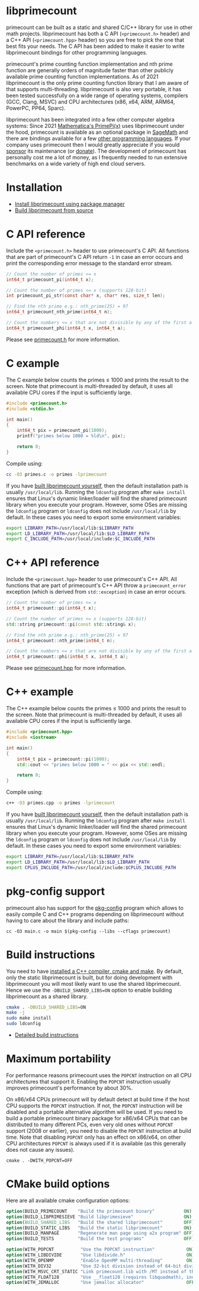 # libprimecount

primecount can be built as a static and shared C/C++ library for use in other
math projects. libprimecount has both a C API (```<primecount.h>``` header) and
a C++ API (```<primecount.hpp>``` header) so you are free to pick the one that
best fits your needs. The C API has been added to make it easier to write
libprimecount bindings for other programming languages.

primecount's prime counting function implementation and nth prime function are
generally orders of magnitude faster than other publicly available prime counting
function implementations. As of 2021 libprimecount is the only prime counting
function library that I am aware of that supports multi-threading. libprimecount
is also very portable, it has been tested successfully on a wide range of
operating systems, compilers (GCC, Clang, MSVC) and CPU architectures (x86, x64,
ARM, ARM64, PowerPC, PP64, Sparc).

libprimecount has been integrated into a few other computer algebra systems:
Since 2021
[Mathematica's PrimePi(x)](https://reference.wolfram.com/language/ref/PrimePi.html)
uses libprimecount under the hood, primecount is available as an
optional package in
[SageMath](https://doc.sagemath.org/html/en/reference/spkg/primecount.html) and
there are bindings available for a few
[other programming languages](https://github.com/kimwalisch/primecount#bindings-for-other-languages).
If your company uses primecount then I would greatly appreciate if you would
[sponsor](https://github.com/sponsors/kimwalisch) its maintenance (or
[donate](https://github.com/sponsors/kimwalisch?frequency=one-time&sponsor=kimwalisch)).
The development of primecount has personally cost me a lot of money, as I
frequently needed to run extensive benchmarks on a wide variety of high end
cloud servers.

# Installation

* [Install libprimecount using package manager](https://github.com/kimwalisch/primecount#installation)
* [Build libprimecount from source](#build-instructions)

# C API reference

Include the ```<primecount.h>``` header to use primecount's C API.
All functions that are part of primecount's C API return ```-1``` in case an
error occurs and print the corresponding error message to the standard error
stream.

```C
// Count the number of primes <= x
int64_t primecount_pi(int64_t x);

// Count the number of primes <= x (supports 128-bit)
int primecount_pi_str(const char* x, char* res, size_t len);

// Find the nth prime e.g.: nth_prime(25) = 97
int64_t primecount_nth_prime(int64_t n);

// Count the numbers <= x that are not divisible by any of the first a primes
int64_t primecount_phi(int64_t x, int64_t a);
```

Please see [primecount.h](https://github.com/kimwalisch/primecount/blob/master/include/primecount.h)
for more information.

# C example

The C example below counts the primes ≤ 1000 and prints the result to the screen.
Note that primecount is multi-threaded by default, it uses all available CPU
cores if the input is sufficiently large.

```C
#include <primecount.h>
#include <stdio.h>

int main()
{
    int64_t pix = primecount_pi(1000);
    printf("primes below 1000 = %ld\n", pix);

    return 0;
}
```

Compile using:

```sh
cc -O3 primes.c -o primes -lprimecount
```

If you have [built libprimecount yourself](#Build-instructions),
then the default installation path is usually ```/usr/local/lib```. Running
the ```ldconfig``` program after ```make install``` ensures that Linux's dynamic
linker/loader will find the shared primecount library when you execute your program.
However, some OSes are missing the ```ldconfig``` program or ```ldconfig``` does
not include ```/usr/local/lib``` by default. In these cases you need to export
some environment variables:

```sh
export LIBRARY_PATH=/usr/local/lib:$LIBRARY_PATH
export LD_LIBRARY_PATH=/usr/local/lib:$LD_LIBRARY_PATH
export C_INCLUDE_PATH=/usr/local/include:$C_INCLUDE_PATH
```

# C++ API reference

Include the ```<primecount.hpp>``` header to use primecount's C++ API.
All functions that are part of primecount's C++ API throw a
```primecount_error``` exception (which is derived from
```std::exception```) in case an error occurs.

```C++
// Count the number of primes <= x
int64_t primecount::pi(int64_t x);

// Count the number of primes <= x (supports 128-bit)
std::string primecount::pi(const std::string& x);

// Find the nth prime e.g.: nth_prime(25) = 97
int64_t primecount::nth_prime(int64_t n);

// Count the numbers <= x that are not divisible by any of the first a primes
int64_t primecount::phi(int64_t x, int64_t a);
```

Please see [primecount.hpp](https://github.com/kimwalisch/primecount/blob/master/include/primecount.hpp)
for more information.

# C++ example

The C++ example below counts the primes ≤ 1000 and prints the result to the screen.
Note that primecount is multi-threaded by default, it uses all available CPU
cores if the input is sufficiently large.

```C++
#include <primecount.hpp>
#include <iostream>

int main()
{
    int64_t pix = primecount::pi(1000);
    std::cout << "primes below 1000 = " << pix << std::endl;

    return 0;
}
```

Compile using:

```sh
c++ -O3 primes.cpp -o primes -lprimecount
```

If you have [built libprimecount yourself](#Build-instructions),
then the default installation path is usually ```/usr/local/lib```. Running
the ```ldconfig``` program after ```make install``` ensures that Linux's dynamic
linker/loader will find the shared primecount library when you execute your program.
However, some OSes are missing the ```ldconfig``` program or ```ldconfig``` does
not include ```/usr/local/lib``` by default. In these cases you need to export
some environment variables:

```sh
export LIBRARY_PATH=/usr/local/lib:$LIBRARY_PATH
export LD_LIBRARY_PATH=/usr/local/lib:$LD_LIBRARY_PATH
export CPLUS_INCLUDE_PATH=/usr/local/include:$CPLUS_INCLUDE_PATH
```

# pkg-config support

primecount also has support for the
[pkg-config](https://en.wikipedia.org/wiki/Pkg-config) program which
allows to easily compile C and C++ programs depending on libprimecount
without having to care about the library and include paths:

```
cc -O3 main.c -o main $(pkg-config --libs --cflags primecount)
```

# Build instructions

You need to have [installed a C++ compiler, cmake and make](BUILD.md#prerequisites). By default,
only the static libprimecount is built, but for doing development with libprimecount you will
most likely want to use the shared libprimecount. Hence we use the ```-DBUILD_SHARED_LIBS=ON```
option to enable building libprimecount as a shared library.

```sh
cmake . -DBUILD_SHARED_LIBS=ON
make -j
sudo make install
sudo ldconfig
```

* [Detailed build instructions](BUILD.md#primecount-build-instructions)

# Maximum portability

For performance reasons primecount uses the ```POPCNT``` instruction on all
CPU architectures that support it. Enabling the ```POPCNT``` instruction
usually improves primecount's performance by about 30%.

On x86/x64 CPUs primecount will by default detect at build time if the host
CPU supports the ```POPCNT``` instruction. If not, the ```POPCNT```
instruction will be disabled and a portable alternative algorithm will be used.
If you need to build a portable primecount binary package for x86/x64 CPUs that
can be distributed to many different PCs, even very old ones without
```POPCNT``` support (2008 or earlier), you need to disable the ```POPCNT```
instruction at build time. Note that disabling ```POPCNT``` only has an effect
on x86/x64, on other CPU architectures ```POPCNT``` is always used if it is
available (as this generally does not cause any issues).

```
cmake . -DWITH_POPCNT=OFF
```

# CMake build options

Here are all available cmake configuration options:

```CMake
option(BUILD_PRIMECOUNT    "Build the primecount binary"           ON)
option(BUILD_LIBPRIMESIEVE "Build libprimesieve"                   ON)
option(BUILD_SHARED_LIBS   "Build the shared libprimecount"        OFF)
option(BUILD_STATIC_LIBS   "Build the static libprimecount"        ON)
option(BUILD_MANPAGE       "Regenerate man page using a2x program" OFF)
option(BUILD_TESTS         "Build the test programs"               OFF)

option(WITH_POPCNT          "Use the POPCNT instruction"            ON)
option(WITH_LIBDIVIDE       "Use libdivide.h"                       ON)
option(WITH_OPENMP          "Enable OpenMP multi-threading"         ON)
option(WITH_DIV32           "Use 32-bit division instead of 64-bit division whenever possible" ON)
option(WITH_MSVC_CRT_STATIC "Link primecount.lib with /MT instead of the default /MD" OFF)
option(WITH_FLOAT128        "Use __float128 (requires libquadmath), increases precision of Li(x) & RiemannR" OFF)
option(WITH_JEMALLOC        "Use jemalloc allocator"                OFF)
```
